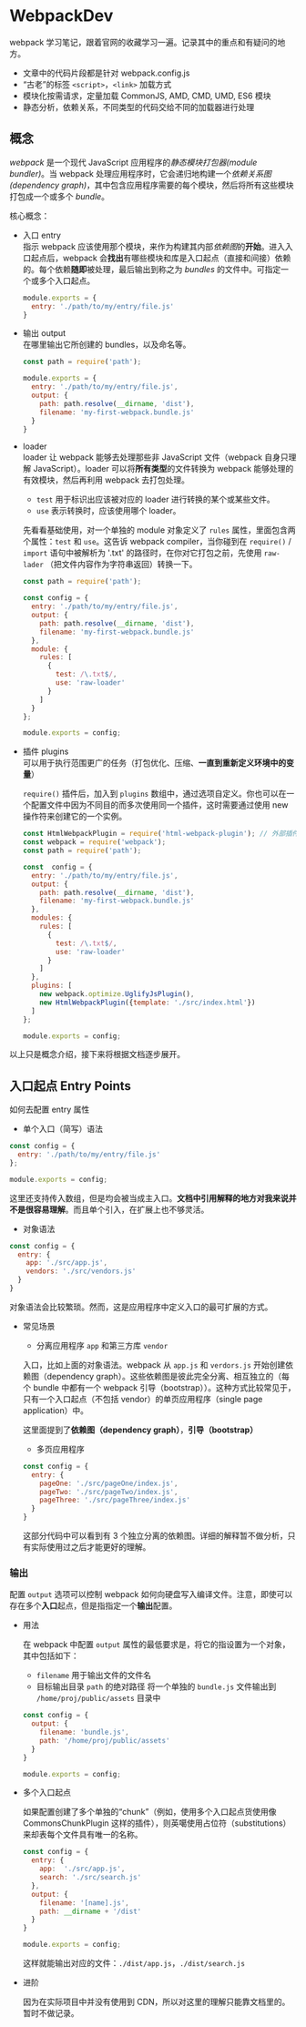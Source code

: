 # WebpackDev

webpack 学习笔记，跟着官网的收藏学习一遍。记录其中的重点和有疑问的地方。

- 文章中的代码片段都是针对 webpack.config.js
- “古老”的标签 `<script>`，`<link>` 加载方式
- 模块化按需请求，定量加载 CommonJS, AMD, CMD, UMD, ES6 模块
- 静态分析，依赖关系，不同类型的代码交给不同的加载器进行处理


## 概念
*webpack* 是一个现代 JavaScript 应用程序的*静态模块打包器(module bundler)*。当 webpack 处理应用程序时，它会递归地构建一个*依赖关系图(dependency graph)*，其中包含应用程序需要的每个模块，然后将所有这些模块打包成一个或多个 *bundle*。

核心概念：

- 入口 entry    
    指示 webpack 应该使用那个模块，来作为构建其内部*依赖图*的**开始**。进入入口起点后，webpack 会**找出**有哪些模块和库是入口起点（直接和间接）依赖的。每个依赖**随即**被处理，最后输出到称之为 *bundles* 的文件中。可指定一个或多个入口起点。

    ```javascript
    module.exports = {
      entry: './path/to/my/entry/file.js'
    }
    ```

- 输出 output    
    在哪里输出它所创建的 bundles，以及命名等。
    ```javascript
    const path = require('path');

    module.exports = {
      entry: './path/to/my/entry/file.js',
      output: {
        path: path.resolve(__dirname, 'dist'),
        filename: 'my-first-webpack.bundle.js'
      }
    }
    ```

- loader    
    loader 让 webpack 能够去处理那些非 JavaScript 文件（webpack 自身只理解 JavaScript）。loader 可以将**所有类型**的文件转换为 webpack 能够处理的有效模块，然后再利用 webpack 去打包处理。

    * `test` 用于标识出应该被对应的 loader 进行转换的某个或某些文件。
    * `use` 表示转换时，应该使用哪个 loader。

    先看看基础使用，对一个单独的 module 对象定义了 `rules` 属性，里面包含两个属性：`test` 和 `use`。这告诉 webpack compiler，当你碰到在 `require()` / `import` 语句中被解析为 '.txt' 的路径时，在你对它打包之前，先使用 `raw-lader` （把文件内容作为字符串返回）转换一下。

    ```javascript
    const path = require('path');

    const config = {
      entry: './path/to/my/entry/file.js',
      output: {
        path: path.resolve(__dirname, 'dist'),
        filename: 'my-first-webpack.bundle.js'
      },
      module: {
        rules: [
          {
            test: /\.txt$/,
            use: 'raw-loader'
          }
        ]
      }
    };

    module.exports = config;
    ```

- 插件 plugins    
    可以用于执行范围更广的任务（打包优化、压缩、**一直到重新定义环境中的变量**）

    `require()` 插件后，加入到 `plugins` 数组中，通过选项自定义。你也可以在一个配置文件中因为不同目的而多次使用同一个插件，这时需要通过使用 new 操作符来创建它的一个实例。

    ```javascript
    const HtmlWebpackPlugin = require('html-webpack-plugin'); // 外部插件
    const webpack = require('webpack');
    const path = require('path');

    const  config = {
      entry: './path/to/my/entry/file.js',
      output: {
        path: path.resolve(__dirname, 'dist'),
        filename: 'my-first-webpack.bundle.js'
      },
      modules: {
        rules: [
          {
            test: /\.txt$/,
            use: 'raw-loader'
          }
        ]
      },
      plugins: [
        new webpack.optimize.UglifyJsPlugin(),
        new HtmlWebpackPlugin({template: './src/index.html'})
      ]
    };

    module.exports = config;
    ```
    
以上只是概念介绍，接下来将根据文档逐步展开。

## 入口起点 Entry Points
如何去配置 entry 属性

- 单个入口（简写）语法

```javascript
const config = {
  entry: './path/to/my/entry/file.js'
};

module.exports = config;
```

这里还支持传入数组，但是均会被当成主入口。**文档中引用解释的地方对我来说并不是很容易理解**。而且单个引入，在扩展上也不够灵活。

- 对象语法

```javascript
const config = {
  entry: {
    app: './src/app.js',
    vendors: './src/vendors.js'
  }
}
```

对象语法会比较繁琐。然而，这是应用程序中定义入口的最可扩展的方式。

- 常见场景

    - 分离应用程序 `app` 和第三方库 `vendor`
    
    入口，比如上面的对象语法。webpack 从 `app.js` 和 `verdors.js` 开始创建依赖图（dependency graph）。这些依赖图是彼此完全分离、相互独立的（每个 bundle 中都有一个 webpack 引导（bootstrap））。这种方式比较常见于，只有一个入口起点（不包括 vendor）的单页应用程序（single page application）中。
    
    这里面提到了**依赖图（dependency graph）**，**引导（bootstrap）**
    
    - 多页应用程序
    
    ```javascript
    const config = {
      entry: {
        pageOne: './src/pageOne/index.js',
        pageTwo: './src/pageTwo/index.js',
        pageThree: './src/pageThree/index.js'
      }
    }
    ```
    
    这部分代码中可以看到有 3 个独立分离的依赖图。详细的解释暂不做分析，只有实际使用过之后才能更好的理解。
    
### 输出

配置 `output` 选项可以控制 webpack 如何向硬盘写入编译文件。注意，即使可以存在多个**入口**起点，但是指指定一个**输出**配置。

- 用法

    在 webpack 中配置 `output` 属性的最低要求是，将它的指设置为一个对象，其中包括如下：
    - `filename` 用于输出文件的文件名
    - 目标输出目录 `path` 的绝对路径
    将一个单独的 `bundle.js` 文件输出到 `/home/proj/public/assets` 目录中
    
    ```javascript
    const config = {
      output: {
        filename: 'bundle.js',
        path: '/home/proj/public/assets'
      }
    }
    
    module.exports = config;
    ```
    
- 多个入口起点

    如果配置创建了多个单独的“chunk”（例如，使用多个入口起点货使用像 CommonsChunkPlugin 这样的插件），则英噶使用占位符（substitutions） 来却表每个文件具有唯一的名称。

    ```javascript
    const config = {
      entry: {
        app:  './src/app.js',
        search: './src/search.js'
      },
      output: {
        filename: '[name].js',
        path: __dirname + '/dist'
      }
    }
    
    module.exports = config;
    ```
    
    这样就能输出对应的文件：`./dist/app.js`，`./dist/search.js`
    
- 进阶

    因为在实际项目中并没有使用到 CDN，所以对这里的理解只能靠文档里的。暂时不做记录。
